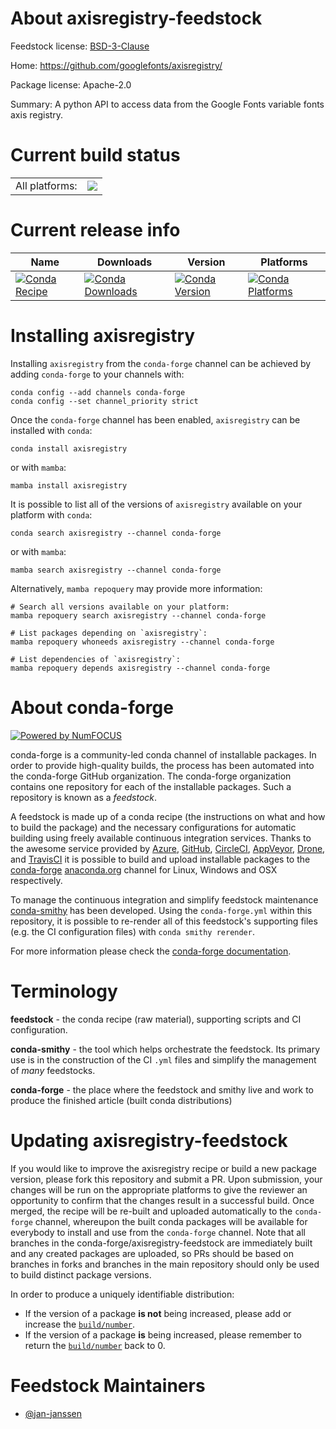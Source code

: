 About axisregistry-feedstock
============================

Feedstock license: [BSD-3-Clause](https://github.com/conda-forge/axisregistry-feedstock/blob/main/LICENSE.txt)

Home: https://github.com/googlefonts/axisregistry/

Package license: Apache-2.0

Summary: A python API to access data from the Google Fonts variable fonts axis registry.

Current build status
====================


<table><tr><td>All platforms:</td>
    <td>
      <a href="https://dev.azure.com/conda-forge/feedstock-builds/_build/latest?definitionId=16955&branchName=main">
        <img src="https://dev.azure.com/conda-forge/feedstock-builds/_apis/build/status/axisregistry-feedstock?branchName=main">
      </a>
    </td>
  </tr>
</table>

Current release info
====================

| Name | Downloads | Version | Platforms |
| --- | --- | --- | --- |
| [![Conda Recipe](https://img.shields.io/badge/recipe-axisregistry-green.svg)](https://anaconda.org/conda-forge/axisregistry) | [![Conda Downloads](https://img.shields.io/conda/dn/conda-forge/axisregistry.svg)](https://anaconda.org/conda-forge/axisregistry) | [![Conda Version](https://img.shields.io/conda/vn/conda-forge/axisregistry.svg)](https://anaconda.org/conda-forge/axisregistry) | [![Conda Platforms](https://img.shields.io/conda/pn/conda-forge/axisregistry.svg)](https://anaconda.org/conda-forge/axisregistry) |

Installing axisregistry
=======================

Installing `axisregistry` from the `conda-forge` channel can be achieved by adding `conda-forge` to your channels with:

```
conda config --add channels conda-forge
conda config --set channel_priority strict
```

Once the `conda-forge` channel has been enabled, `axisregistry` can be installed with `conda`:

```
conda install axisregistry
```

or with `mamba`:

```
mamba install axisregistry
```

It is possible to list all of the versions of `axisregistry` available on your platform with `conda`:

```
conda search axisregistry --channel conda-forge
```

or with `mamba`:

```
mamba search axisregistry --channel conda-forge
```

Alternatively, `mamba repoquery` may provide more information:

```
# Search all versions available on your platform:
mamba repoquery search axisregistry --channel conda-forge

# List packages depending on `axisregistry`:
mamba repoquery whoneeds axisregistry --channel conda-forge

# List dependencies of `axisregistry`:
mamba repoquery depends axisregistry --channel conda-forge
```


About conda-forge
=================

[![Powered by
NumFOCUS](https://img.shields.io/badge/powered%20by-NumFOCUS-orange.svg?style=flat&colorA=E1523D&colorB=007D8A)](https://numfocus.org)

conda-forge is a community-led conda channel of installable packages.
In order to provide high-quality builds, the process has been automated into the
conda-forge GitHub organization. The conda-forge organization contains one repository
for each of the installable packages. Such a repository is known as a *feedstock*.

A feedstock is made up of a conda recipe (the instructions on what and how to build
the package) and the necessary configurations for automatic building using freely
available continuous integration services. Thanks to the awesome service provided by
[Azure](https://azure.microsoft.com/en-us/services/devops/), [GitHub](https://github.com/),
[CircleCI](https://circleci.com/), [AppVeyor](https://www.appveyor.com/),
[Drone](https://cloud.drone.io/welcome), and [TravisCI](https://travis-ci.com/)
it is possible to build and upload installable packages to the
[conda-forge](https://anaconda.org/conda-forge) [anaconda.org](https://anaconda.org/)
channel for Linux, Windows and OSX respectively.

To manage the continuous integration and simplify feedstock maintenance
[conda-smithy](https://github.com/conda-forge/conda-smithy) has been developed.
Using the ``conda-forge.yml`` within this repository, it is possible to re-render all of
this feedstock's supporting files (e.g. the CI configuration files) with ``conda smithy rerender``.

For more information please check the [conda-forge documentation](https://conda-forge.org/docs/).

Terminology
===========

**feedstock** - the conda recipe (raw material), supporting scripts and CI configuration.

**conda-smithy** - the tool which helps orchestrate the feedstock.
                   Its primary use is in the construction of the CI ``.yml`` files
                   and simplify the management of *many* feedstocks.

**conda-forge** - the place where the feedstock and smithy live and work to
                  produce the finished article (built conda distributions)


Updating axisregistry-feedstock
===============================

If you would like to improve the axisregistry recipe or build a new
package version, please fork this repository and submit a PR. Upon submission,
your changes will be run on the appropriate platforms to give the reviewer an
opportunity to confirm that the changes result in a successful build. Once
merged, the recipe will be re-built and uploaded automatically to the
`conda-forge` channel, whereupon the built conda packages will be available for
everybody to install and use from the `conda-forge` channel.
Note that all branches in the conda-forge/axisregistry-feedstock are
immediately built and any created packages are uploaded, so PRs should be based
on branches in forks and branches in the main repository should only be used to
build distinct package versions.

In order to produce a uniquely identifiable distribution:
 * If the version of a package **is not** being increased, please add or increase
   the [``build/number``](https://docs.conda.io/projects/conda-build/en/latest/resources/define-metadata.html#build-number-and-string).
 * If the version of a package **is** being increased, please remember to return
   the [``build/number``](https://docs.conda.io/projects/conda-build/en/latest/resources/define-metadata.html#build-number-and-string)
   back to 0.

Feedstock Maintainers
=====================

* [@jan-janssen](https://github.com/jan-janssen/)

